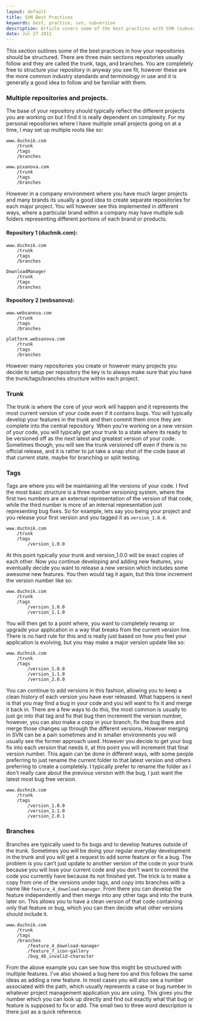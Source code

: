 ```yaml
---
layout: default
title: SVN Best Practices
keywords: best, practice, svn, subversion
description: Article covers some of the best practices with SVN (subversion) via the command line.
date: Jul 27 2011
---
```


This section outlines some of the best practices in how your repositories should be structured.  There are three main sections repositories usually follow and they are called the trunk, tags, and branches.  You are completely free to structure your repository in anyway you see fit, however these are the more common industry standards and terminology in use and it is generally a good idea to follow and be familiar with them.

### Multiple repositories and projects.

The base of your repository should typically reflect the different projects you are working on but I find it is really dependent on complexity.  For my personal repositories where I have multiple small projects going on at a time, I may set up multiple roots like so:

~~~
www.duchnik.com
    /trunk
    /tags
    /branches

www.pixanova.com
    /trunk
    /tags
    /branches
~~~

However in a company environment where you have much larger projects and many brands its usually a good idea to create separate repositories for each major project.  You will however see this implemented in different ways, where a particular brand within a company may have multiple sub folders representing different portions of each brand or products.

#### Repository 1 (duchnik.com):</b>	

~~~
www.duchnik.com
    /trunk
    /tags
    /branches

DownloadManager
    /trunk
    /tags
    /branches
~~~

#### Repository 2 (websanova):</b>

~~~
www.websanova.com
    /trunk
    /tags
    /branches

platform.websanova.com
    /trunk
    /tags
    /branches
~~~

However many repositories you create or however many projects you decide to setup per repository the key is to always make sure that you have the trunk/tags/branches structure within each project.

### Trunk

The trunk is where the core of your work will happen and it represents the most current version of your code even if it contains bugs.  You will typically develop your features in the trunk and then commit them once they are complete into the central repository.  When you're working on a new version of your code, you will typically get your trunk to a state where its ready to be versioned off as the next latest and greatest version of your code.  Sometimes though, you will see the trunk versioned off even if there is no official release, and it is rather to jut take a snap shot of the code base at that current state, maybe for branching or split testing.

### Tags

Tags are where you will be maintaining all the versions of your code.  I find the most basic structure is a three number versioning system, where the first two numbers are an external representation of the version of that code, while the third number is more of an internal representation just representing bug fixes.  So for example, lets say you being your project and you release your first version and you tagged it as `version_1.0.0`.

~~~
www.duchnik.com
    /trunk
    /tags
        /version_1.0.0
~~~

At this point typically your trunk and version_1.0.0 will be exact copies of each other.  Now you continue developing and adding new features, you eventually decide you want to release a new version which includes some awesome new features.  You then would tag it again, but this time increment the version number like so:

~~~
www.duchnik.com
    /trunk
    /tags
        /version_1.0.0
        /version_1.1.0
~~~

You will then get to a point where, you want to completely revamp or upgrade your application in a way that breaks from the current version line.  There is no hard rule for this and is really just based on how you feel your application is evolving, but you may make a major version update like so:

~~~
www.duchnik.com
    /trunk
    /tags
        /version_1.0.0
        /version_1.1.0
        /version_2.0.0
~~~	

You can continue to add versions in this fashion, allowing you to keep a clean history of each version you have ever released.  What happens is next is that you may find a bug in your code and you will want to fix it and merge it back in.  There are a few ways to do this, the most common is usually to just go into that tag and fix that bug then increment the version number, however, you can also make a copy in your branch, fix the bug there and merge those changes up through the different versions.  However merging in SVN can be a pain sometimes and in smaller environments you will usually see the former approach used.  However you decide to get your bug fix into each version that needs it, at this point you will increment that final version number.  This again can be done in different ways, with some people preferring to just rename the current folder to that latest version and others preferring to create a completely.  I typically prefer to rename the folder as I don't really care about the previous version with the bug, I just want the latest most bug free version.

~~~
www.duchnik.com
    /trunk
    /tags
        /version_1.0.0
        /version_1.1.0
        /version_2.0.1
~~~ 

### Branches

Branches are typically used to fix bugs and to develop features outside of the trunk.  Sometimes you will be doing your regular everyday development in the trunk and you will get a request to add some feature or fix a bug.  The problem is you can't just update to another version of the code in your trunk because you will lose your current code and you don't want to commit the code you currently have because its not finished yet.  The trick is to make a copy from one of the versions under tags, and copy into branches with a name like `feature_4_download-manager`.  From there you can develop the feature independently and then merge into any other tags and into the trunk later on.  This allows you to have a clean version of that code containing only that feature or bug, which you can then decide what other versions should include it.

~~~
www.duchnik.com
    /trunk
    /tags
    /branches
        /feature_4_download-manager
        /feature_7_icon-gallery
        /bug_46_invalid-character
~~~

From the above example you can see how this might be structured with multiple features.  I've also showed a bug here too and this follows the same ideas as adding a new feature.  In most cases you will also see a number associated with the path, which usually represents a case or bug number in whatever project management application you are using.  This gives you the number which you can look up directly and find out exactly what that bug or feature is supposed to fix or add.  The small two to three word description is there just as a quick reference.
